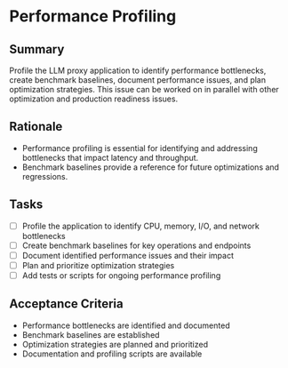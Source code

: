 # Performance Profiling

## Summary
Profile the LLM proxy application to identify performance bottlenecks, create benchmark baselines, document performance issues, and plan optimization strategies. This issue can be worked on in parallel with other optimization and production readiness issues.

## Rationale
- Performance profiling is essential for identifying and addressing bottlenecks that impact latency and throughput.
- Benchmark baselines provide a reference for future optimizations and regressions.

## Tasks
- [ ] Profile the application to identify CPU, memory, I/O, and network bottlenecks
- [ ] Create benchmark baselines for key operations and endpoints
- [ ] Document identified performance issues and their impact
- [ ] Plan and prioritize optimization strategies
- [ ] Add tests or scripts for ongoing performance profiling

## Acceptance Criteria
- Performance bottlenecks are identified and documented
- Benchmark baselines are established
- Optimization strategies are planned and prioritized
- Documentation and profiling scripts are available 